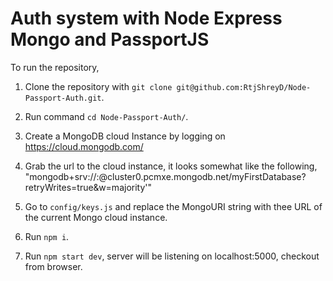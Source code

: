 # Auth system with Node Express Mongo and PassportJS

To run the repository,

1. Clone the repository with `git clone git@github.com:RtjShreyD/Node-Passport-Auth.git`.

2. Run command `cd Node-Passport-Auth/`.

3. Create a MongoDB cloud Instance by logging on https://cloud.mongodb.com/

4. Grab the url to the cloud instance, it looks somewhat like the following,
"mongodb+srv://<username>:<password>@cluster0.pcmxe.mongodb.net/myFirstDatabase?retryWrites=true&w=majority'"

5. Go to `config/keys.js` and replace the MongoURI string with thee URL of the current Mongo cloud instance.

6. Run `npm i`.

7. Run `npm start dev`, server will be listening on localhost:5000, checkout from browser.